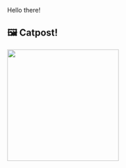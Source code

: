 Hello there!



## 🖼️ Catpost!

<sub>
    <img src="https://cdn2.thecatapi.com/images/2e2.jpg" height="256">
</sub>

